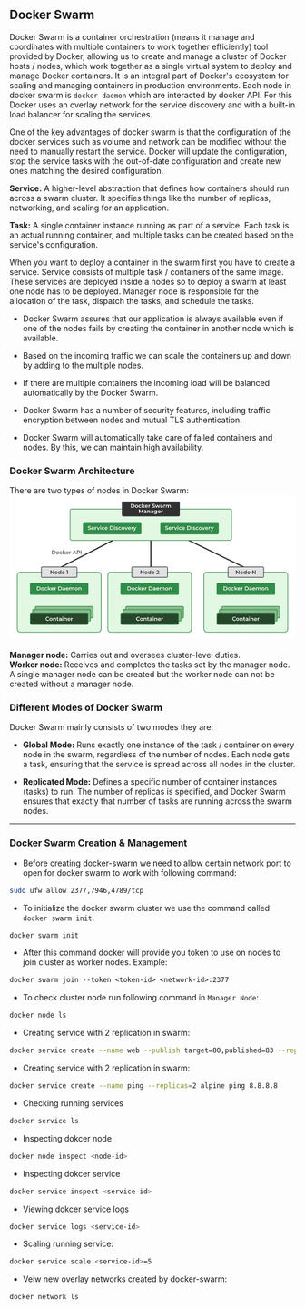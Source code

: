 ## Docker Swarm

Docker Swarm is a container orchestration (means it manage and coordinates with multiple containers to work together efficiently) tool provided by Docker, allowing us to create and manage a cluster of Docker hosts / nodes, which work together as a single virtual system to deploy and manage Docker containers. 
It is an integral part of Docker's ecosystem for scaling and managing containers in production environments. Each node in docker swarm is `docker daemon` which are interacted by docker API. 
For this Docker uses an overlay network for the service discovery and with a built-in load balancer for scaling the services.

One of the key advantages of docker swarm is that the configuration of the docker services such as volume and network can be modified without the need to manually restart the service.
Docker will update the configuration, stop the service tasks with the out-of-date configuration and create new ones matching the desired configuration.

**Service:** A higher-level abstraction that defines how containers should run across a swarm cluster. It specifies things like the number of replicas, networking, and scaling for an application.

**Task:** A single container instance running as part of a service. Each task is an actual running container, and multiple tasks can be created based on the service's configuration.

When you want to deploy a container in the swarm first you have to create a service. Service consists of multiple task / containers of the same image. 
These services are deployed inside a nodes so to deploy a swarm at least one node has to be deployed. Manager node is responsible for the allocation of the task, dispatch the tasks, and schedule the tasks.

- Docker Swarm assures that our application is always available even if one of the nodes fails by creating the container in another node which is available.
  
- Based on the incoming traffic we can scale the containers up and down by adding to the multiple nodes.    
  
- If there are multiple containers the incoming load will be balanced automatically by the Docker Swarm.    

- Docker Swarm has a number of security features, including traffic encryption between nodes and mutual TLS authentication.    

- Docker Swarm will automatically take care of failed containers and nodes. By this, we can maintain high availability.   

### Docker Swarm Architecture   
There are two types of nodes in Docker Swarm:    
![docker-swarm-mode.webp](images/docker-swarm-mode.webp)     
<br>
**Manager node:** Carries out and oversees cluster-level duties.     
**Worker node:** Receives and completes the tasks set by the manager node.   
A single manager node can be created but the worker node can not be created without a manager node.


### Different Modes of Docker Swarm
Docker Swarm mainly consists of two modes they are:

- **Global Mode:** Runs exactly one instance of the task / container on every node in the swarm, regardless of the number of nodes. Each node gets a task, ensuring that the service is spread across all nodes in the cluster.
 
- **Replicated Mode:** Defines a specific number of container instances (tasks) to run. The number of replicas is specified, and Docker Swarm ensures that exactly that number of tasks are running across the swarm nodes.

---
### Docker Swarm Creation & Management

- Before creating docker-swarm we need to allow certain network port to open for docker swarm to work with following command:
```bash
sudo ufw allow 2377,7946,4789/tcp
```

- To initialize the docker swarm cluster we use the command called `docker swarm init`.

```bash
docker swarm init
```

- After this command docker will provide you token to use on nodes to join cluster as worker nodes.
Example:
```txt
docker swarm join --token <token-id> <network-id>:2377
```

- To check cluster node run following command in `Manager Node`:
```bash
docker node ls
```

- Creating service with 2 replication in swarm:
```bash
docker service create --name web --publish target=80,published=83 --replicas=2 nginx
```

- Creating service with 2 replication in swarm:
```bash
docker service create --name ping --replicas=2 alpine ping 8.8.8.8
```

- Checking running services
```bash
docker service ls
```

- Inspecting dokcer node
```bash
docker node inspect <node-id>
```

- Inspecting dokcer service
```bash
docker service inspect <service-id>
```

- Viewing dokcer service logs
```bash
docker service logs <service-id>
```

- Scaling running service:
```bash
docker service scale <service-id>=5
```

- Veiw new overlay networks created by docker-swarm:
```bash
docker network ls
```
